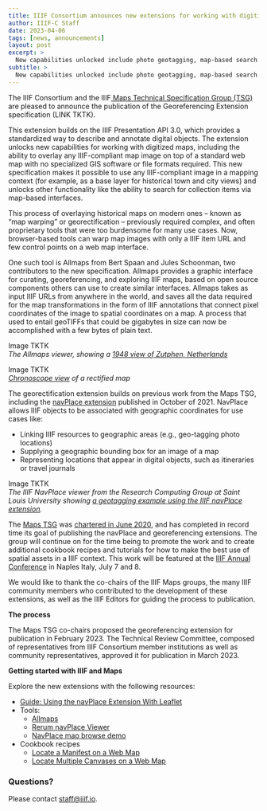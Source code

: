 ```yaml
---
title: IIIF Consortium announces new extensions for working with digitized maps
author: IIIF-C Staff
date: 2023-04-06
tags: [news, announcements]
layout: post
excerpt: >
  New capabilities unlocked include photo geotagging, map-based search result navigation, and georectification of historical maps.
subtitle: >
  New capabilities unlocked include photo geotagging, map-based search result navigation, and georectification of historical maps.
---
```


The IIIF Consortium and the IIIF[ Maps Technical Specification Group (TSG)](https://iiif.io/community/groups/maps-tsg/) are pleased to announce the publication of the Georeferencing Extension specification (LINK TKTK). 

This extension builds on the IIIF Presentation API 3.0, which provides a standardized way to describe and annotate digital objects. The extension unlocks new capabilities for working with digitized maps, including the ability to overlay any IIIF-compliant map image on top of a standard web map with no specialized GIS software or file formats required. This new specification makes it possible to use any IIIF-compliant image in a mapping context (for example, as a base layer for historical town and city views) and unlocks other functionality like the ability to search for collection items via map-based interfaces.

This process of overlaying historical maps on modern ones – known as “map warping” or georectification – previously required complex, and often proprietary tools that were too burdensome for many use cases. Now, browser-based tools can warp map images with only a IIIF item URL and few control points on a web map interface. 

One such tool is Allmaps from Bert Spaan and Jules Schoonman, two contributors to the new specification. Allmaps provides a graphic interface for curating, georeferencing, and exploring IIIF maps, based on open source components others can use to create similar interfaces. Allmaps takes as input IIIF URLs from anywhere in the world, and saves all the data required for the map transformations in the form of IIIF annotations that connect pixel coordinates of the image to spatial coordinates on a map. A process that used to entail geoTIFFs that could be gigabytes in size can now be accomplished with a few bytes of plain text.




Image TKTK \
_The Allmaps viewer, showing a [1948 view of Zutphen, Netherlands ](https://viewer.allmaps.org/?url=https%3A%2F%2Fannotations.allmaps.org%2Fimages%2Fde355aec39f77556)_


Image TKTK  \
_[Chronoscope view](https://mprove.de/chrono?q=38.69319,-90.4133&z=10.1&t=13&m=HL7766478&d=1) of a rectified map_

The georectification extension builds on previous work from the Maps TSG, including the [navPlace extension](https://iiif.io/api/extension/navplace/) published in October of 2021. NavPlace allows IIIF objects to be associated with geographic coordinates for use cases like:



* Linking IIIF resources to geographic areas (e.g., geo-tagging photo locations)
* Supplying a geographic bounding box for an image of a map
* Representing locations that appear in digital objects, such as itineraries or travel journals



Image TKTK  \
_The IIIF NavPlace viewer from the Research Computing Group at Saint Louis University showing [a geotagging example using the IIIF navPlace extension](http://map.rerum.io/?iiif-content=https://iiif.io/api/cookbook/recipe/0154-geo-extension/manifest.json)._

The [Maps TSG](https://iiif.io/community/groups/maps-tsg/) was [chartered in June 2020](https://iiif.io/community/groups/maps-tsg/charter/), and has completed in record time its goal of publishing the navPlace and georeferencing extensions. The group will continue on for the time being to promote the work and to create additional cookbook recipes and tutorials for how to make the best use of spatial assets in a IIIF context. This work will be featured at the [IIIF Annual Conference](https://iiif.io/event/2023/naples/schedule/) in Naples Italy, July 7 and 8.

We would like to thank the co-chairs of the IIIF Maps groups, the many IIIF community members who contributed to the development of these extensions, as well as the IIIF Editors for guiding the process to publication.

**The process**

The Maps TSG co-chairs proposed the georeferencing extension for publication in February 2023. The Technical Review Committee, composed of representatives from IIIF Consortium member institutions as well as community representatives, approved it for publication in March 2023.

**Getting started with IIIF and Maps**

Explore the new extensions with the following resources:

* [Guide: Using the navPlace Extension With Leaflet](https://guides.iiif.io/guides/navplace/)
* Tools:
    * [Allmaps](https://allmaps.org/)
    * [Rerum navPlace Viewer](http://map.rerum.io/?iiif-content=)
    * [NavPlace map browse demo](https://iiifmap.herokuapp.com/)
* Cookbook recipes
    * [Locate a Manifest on a Web Map](https://iiif.io/api/cookbook/recipe/0154-geo-extension/)
    * [Locate Multiple Canvases on a Web Map](https://iiif.io/api/cookbook/recipe/0240-navPlace-on-canvases/)

### Questions?

Please contact [staff@iiif.io](mailto:staff@iiif.io).
